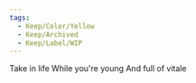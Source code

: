 ```yaml
---
tags:
  - Keep/Color/Yellow
  - Keep/Archived
  - Keep/Label/WIP
---
```


Take in life 
While you're young
And full of vitale
